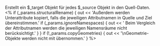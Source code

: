 Erstellt ein $_target Objekt für jedes $_source Objekt in den Quell-Daten.
<% if (_params.structuralRename) {
  out << 'Außerdem werden Unterattribute kopiert, falls die jeweiligen Attributnamen in Quelle und Ziel übereinstimmen.'
  if (_params.ignoreNamespaces) {
  	out << ' Beim Vergleich der Attributnamen werden die jeweiligen Namensräume nicht berücksichtigt.'
  }
}
if (!_params.copyGeometries) {
  out << '\nGeometrie-Objekte werden nicht mit übernommen.'
} %>